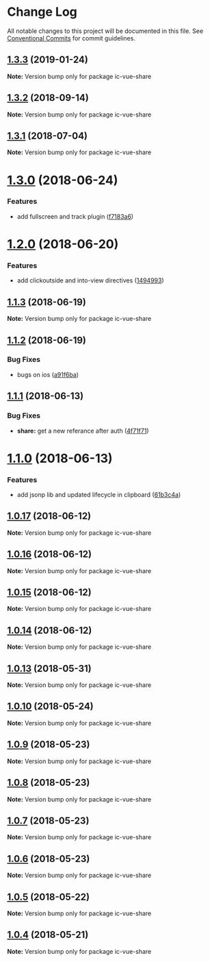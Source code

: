 # Change Log

All notable changes to this project will be documented in this file.
See [Conventional Commits](https://conventionalcommits.org) for commit guidelines.

<a name="1.3.3"></a>
## [1.3.3](https://github.com/xxxxxMiss/ic-utils/tree/master/packages/share/compare/ic-vue-share@1.3.2...ic-vue-share@1.3.3) (2019-01-24)




**Note:** Version bump only for package ic-vue-share

<a name="1.3.2"></a>
## [1.3.2](https://github.com/xxxxxMiss/ic-utils/tree/master/packages/share/compare/ic-vue-share@1.3.1...ic-vue-share@1.3.2) (2018-09-14)




**Note:** Version bump only for package ic-vue-share

<a name="1.3.1"></a>
## [1.3.1](https://github.com/xxxxxMiss/ic-utils/tree/master/packages/share/compare/ic-vue-share@1.3.0...ic-vue-share@1.3.1) (2018-07-04)




**Note:** Version bump only for package ic-vue-share

<a name="1.3.0"></a>
# [1.3.0](https://github.com/xxxxxMiss/ic-utils/tree/master/packages/share/compare/ic-vue-share@1.2.0...ic-vue-share@1.3.0) (2018-06-24)


### Features

* add fullscreen and track plugin ([f7183a6](https://github.com/xxxxxMiss/ic-utils/tree/master/packages/share/commit/f7183a6))




<a name="1.2.0"></a>
# [1.2.0](https://github.com/xxxxxMiss/ic-utils/tree/master/packages/share/compare/ic-vue-share@1.1.3...ic-vue-share@1.2.0) (2018-06-20)


### Features

* add clickoutside and into-view directives ([1494993](https://github.com/xxxxxMiss/ic-utils/tree/master/packages/share/commit/1494993))




<a name="1.1.3"></a>
## [1.1.3](https://github.com/xxxxxMiss/ic-utils/tree/master/packages/share/compare/ic-vue-share@1.1.2...ic-vue-share@1.1.3) (2018-06-19)




**Note:** Version bump only for package ic-vue-share

<a name="1.1.2"></a>
## [1.1.2](https://github.com/xxxxxMiss/ic-utils/tree/master/packages/share/compare/ic-vue-share@1.1.1...ic-vue-share@1.1.2) (2018-06-19)


### Bug Fixes

* bugs on ios ([a91f6ba](https://github.com/xxxxxMiss/ic-utils/tree/master/packages/share/commit/a91f6ba))




<a name="1.1.1"></a>
## [1.1.1](https://github.com/xxxxxMiss/ic-utils/tree/master/packages/share/compare/ic-vue-share@1.1.0...ic-vue-share@1.1.1) (2018-06-13)


### Bug Fixes

* **share:** get a new referance after auth ([4f71f71](https://github.com/xxxxxMiss/ic-utils/tree/master/packages/share/commit/4f71f71))




<a name="1.1.0"></a>
# [1.1.0](https://github.com/xxxxxMiss/ic-utils/tree/master/packages/share/compare/ic-vue-share@1.0.17...ic-vue-share@1.1.0) (2018-06-13)


### Features

* add jsonp lib and updated lifecycle in clipboard ([61b3c4a](https://github.com/xxxxxMiss/ic-utils/tree/master/packages/share/commit/61b3c4a))




<a name="1.0.17"></a>
## [1.0.17](https://github.com/xxxxxMiss/ic-utils/tree/master/packages/share/compare/ic-vue-share@1.0.16...ic-vue-share@1.0.17) (2018-06-12)




**Note:** Version bump only for package ic-vue-share

<a name="1.0.16"></a>
## [1.0.16](https://github.com/xxxxxMiss/ic-utils/tree/master/packages/share/compare/ic-vue-share@1.0.15...ic-vue-share@1.0.16) (2018-06-12)




**Note:** Version bump only for package ic-vue-share

<a name="1.0.15"></a>
## [1.0.15](https://github.com/xxxxxMiss/ic-utils/tree/master/packages/share/compare/ic-vue-share@1.0.14...ic-vue-share@1.0.15) (2018-06-12)




**Note:** Version bump only for package ic-vue-share

<a name="1.0.14"></a>
## [1.0.14](https://github.com/xxxxxMiss/ic-utils/tree/master/packages/share/compare/ic-vue-share@1.0.13...ic-vue-share@1.0.14) (2018-06-12)




**Note:** Version bump only for package ic-vue-share

<a name="1.0.13"></a>
## [1.0.13](https://github.com/xxxxxMiss/ic-utils/tree/master/packages/share/compare/ic-vue-share@1.0.12...ic-vue-share@1.0.13) (2018-05-31)




**Note:** Version bump only for package ic-vue-share

<a name="1.0.10"></a>
## [1.0.10](https://github.com/xxxxxMiss/ic-utils/tree/master/packages/share/compare/ic-vue-share@1.0.9...ic-vue-share@1.0.10) (2018-05-24)




**Note:** Version bump only for package ic-vue-share

<a name="1.0.9"></a>
## [1.0.9](https://github.com/xxxxxMiss/ic-utils/tree/master/packages/share/compare/ic-vue-share@1.0.8...ic-vue-share@1.0.9) (2018-05-23)




**Note:** Version bump only for package ic-vue-share

<a name="1.0.8"></a>
## [1.0.8](https://github.com/xxxxxMiss/ic-utils/tree/master/packages/share/compare/ic-vue-share@1.0.7...ic-vue-share@1.0.8) (2018-05-23)




**Note:** Version bump only for package ic-vue-share

<a name="1.0.7"></a>
## [1.0.7](https://github.com/xxxxxMiss/ic-utils/tree/master/packages/share/compare/ic-vue-share@1.0.6...ic-vue-share@1.0.7) (2018-05-23)




**Note:** Version bump only for package ic-vue-share

<a name="1.0.6"></a>
## [1.0.6](https://github.com/xxxxxMiss/ic-utils/tree/master/packages/share/compare/ic-vue-share@1.0.5...ic-vue-share@1.0.6) (2018-05-23)




**Note:** Version bump only for package ic-vue-share

<a name="1.0.5"></a>
## [1.0.5](https://github.com/xxxxxMiss/ic-utils/tree/master/packages/share/compare/ic-vue-share@1.0.4...ic-vue-share@1.0.5) (2018-05-22)




**Note:** Version bump only for package ic-vue-share

<a name="1.0.4"></a>
## [1.0.4](https://github.com/xxxxxMiss/ic-utils/tree/master/packages/share/compare/ic-vue-share@1.0.3...ic-vue-share@1.0.4) (2018-05-21)




**Note:** Version bump only for package ic-vue-share
